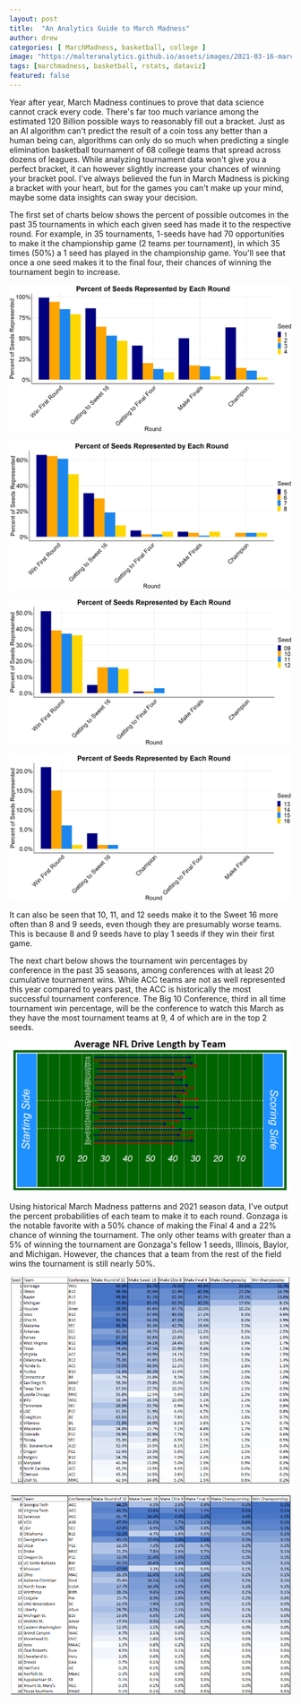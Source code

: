 ```yaml
---
layout: post
title:  "An Analytics Guide to March Madness"
author: drew
categories: [ MarchMadness, basketball, college ]
image: "https://malteranalytics.github.io/assets/images/2021-03-16-march_madness2021/image16.png"
tags: [marchmadness, basketball, rstats, dataviz]
featured: false
---
```






Year after year, March Madness continues to prove that data science cannot crack every code.   There's far too much variance among the estimated 120 Billion possible ways to reasonably fill out a bracket.  Just as an AI algorithm can't predict the result of a coin toss any better than a human being can, algorithms can only do so much when predicting a single elimination basketball tournament of 68 college teams that spread across dozens of leagues.  While analyzing tournament data won't give you a perfect bracket, it can however slightly increase your chances of winning your bracket pool.  I've always believed the fun in March Madness is picking a bracket with your heart, but for the games you can't make up your mind, maybe some data insights can sway your decision.

The first set of charts below shows the percent of possible outcomes in the past 35 tournaments in which each given seed has made it to the respective round.  For example, in 35 tournaments, 1-seeds have had 70 opportunities to make it the championship game (2 teams per tournament), in which 35 times (50%) a 1 seed has played in the championship game.  You'll see that once a one seed makes it to the final four, their chances of winning the tournament begin to increase. 

  
  

![plot of chunk unnamed-chunk-1](/assets/images/2021-03-16-march_madness2021/image1.png) 

![plot of chunk unnamed-chunk-2](/assets/images/2021-03-16-march_madness2021/image2.png)  

![plot of chunk unnamed-chunk-3](/assets/images/2021-03-16-march_madness2021/image3.png)  

![plot of chunk unnamed-chunk-4](/assets/images/2021-03-16-march_madness2021/image4.png)  



It can also be seen that 10, 11, and 12 seeds make it to the Sweet 16 more often than 8 and 9 seeds, even though they are presumably worse teams.  This is because 8 and 9 seeds have to play 1 seeds if they win their first game.  


The next chart below shows the tournament win percentages by conference in the past 35 seasons, among conferences with at least 20 cumulative tournament wins.  While ACC teams are not as well represented this year compared to years past, the ACC is historically the most successful tournament conference.  The Big 10 Conference, third in all time tournament win percentage, will be the conference to watch this March as they have the most tournament teams at 9, 4 of which are in the top 2 seeds. 

![plot of chunk unnamed-chunk-5](/assets/images/2021-01-25-nfl-covid-season/image5.png)  





Using historical March Madness patterns and 2021 season data, I've output the percent probabilities of each team to make it to each round.  Gonzaga is the notable favorite with a 50% chance of making the Final 4 and a 22% chance of winning the tournament.  The only other teams with greater than a 5% of winning the tournament are Gonzaga's fellow 1 seeds, Illinois, Baylor, and Michigan.  However, the chances that a team from the rest of the field wins the tournament is still nearly 50%. 


![plot of chunk unnamed-chunk-6](/assets/images/2021-03-16-march_madness2021/image6.png)  

![plot of chunk unnamed-chunk-7](/assets/images/2021-03-16-march_madness2021/image7.png)  

